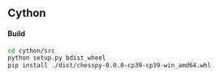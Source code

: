 ## Cython

#### Build

```bash
cd cython/src
python setup.py bdist_wheel
pip install ./dist/chesspy-0.0.0-cp39-cp39-win_amd64.whl
```
